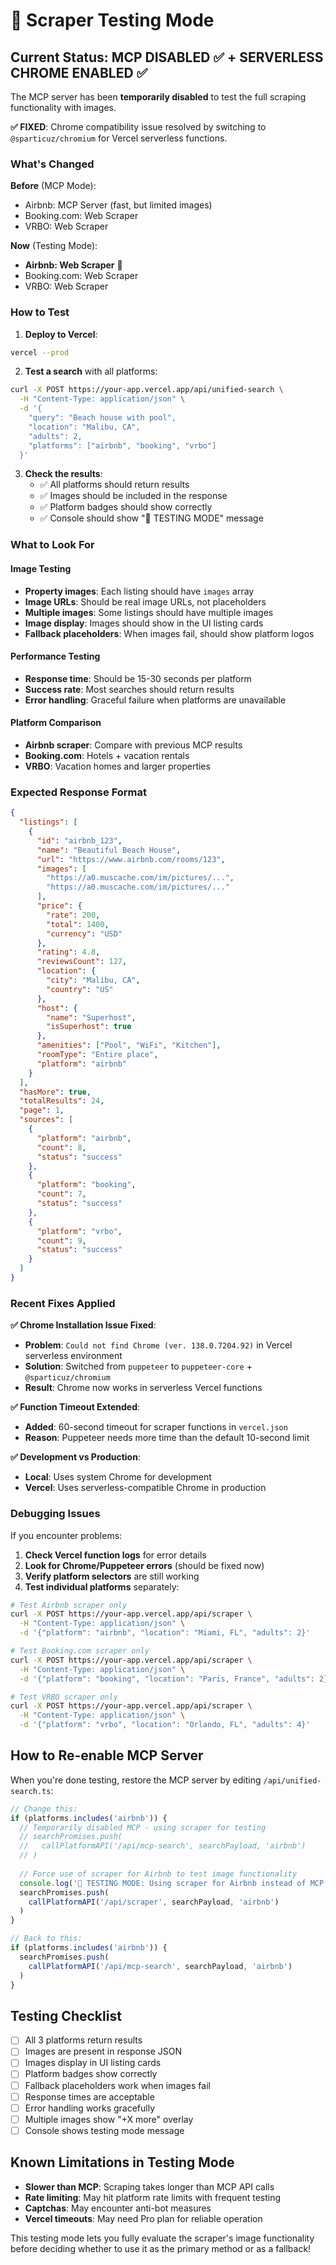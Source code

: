# 🔧 Scraper Testing Mode

## Current Status: MCP DISABLED ✅ + SERVERLESS CHROME ENABLED ✅

The MCP server has been **temporarily disabled** to test the full scraping functionality with images.

**✅ FIXED**: Chrome compatibility issue resolved by switching to `@sparticuz/chromium` for Vercel serverless functions.

### What's Changed

**Before** (MCP Mode):
- Airbnb: MCP Server (fast, but limited images)
- Booking.com: Web Scraper  
- VRBO: Web Scraper

**Now** (Testing Mode):
- **Airbnb: Web Scraper** 🔧
- Booking.com: Web Scraper
- VRBO: Web Scraper

### How to Test

1. **Deploy to Vercel**:
```bash
vercel --prod
```

2. **Test a search** with all platforms:
```bash
curl -X POST https://your-app.vercel.app/api/unified-search \
  -H "Content-Type: application/json" \
  -d '{
    "query": "Beach house with pool",
    "location": "Malibu, CA",
    "adults": 2,
    "platforms": ["airbnb", "booking", "vrbo"]
  }'
```

3. **Check the results**:
   - ✅ All platforms should return results
   - ✅ Images should be included in the response
   - ✅ Platform badges should show correctly
   - ✅ Console should show "🔧 TESTING MODE" message

### What to Look For

#### Image Testing
- **Property images**: Each listing should have `images` array
- **Image URLs**: Should be real image URLs, not placeholders
- **Multiple images**: Some listings should have multiple images
- **Image display**: Images should show in the UI listing cards
- **Fallback placeholders**: When images fail, should show platform logos

#### Performance Testing
- **Response time**: Should be 15-30 seconds per platform
- **Success rate**: Most searches should return results
- **Error handling**: Graceful failure when platforms are unavailable

#### Platform Comparison
- **Airbnb scraper**: Compare with previous MCP results
- **Booking.com**: Hotels + vacation rentals
- **VRBO**: Vacation homes and larger properties

### Expected Response Format

```json
{
  "listings": [
    {
      "id": "airbnb_123",
      "name": "Beautiful Beach House",
      "url": "https://www.airbnb.com/rooms/123",
      "images": [
        "https://a0.muscache.com/im/pictures/...",
        "https://a0.muscache.com/im/pictures/..."
      ],
      "price": {
        "rate": 200,
        "total": 1400,
        "currency": "USD"
      },
      "rating": 4.8,
      "reviewsCount": 127,
      "location": {
        "city": "Malibu, CA",
        "country": "US"
      },
      "host": {
        "name": "Superhost",
        "isSuperhost": true
      },
      "amenities": ["Pool", "WiFi", "Kitchen"],
      "roomType": "Entire place",
      "platform": "airbnb"
    }
  ],
  "hasMore": true,
  "totalResults": 24,
  "page": 1,
  "sources": [
    {
      "platform": "airbnb",
      "count": 8,
      "status": "success"
    },
    {
      "platform": "booking",
      "count": 7,
      "status": "success"
    },
    {
      "platform": "vrbo",
      "count": 9,
      "status": "success"
    }
  ]
}
```

### Recent Fixes Applied

**✅ Chrome Installation Issue Fixed**:
- **Problem**: `Could not find Chrome (ver. 138.0.7204.92)` in Vercel serverless environment
- **Solution**: Switched from `puppeteer` to `puppeteer-core` + `@sparticuz/chromium`
- **Result**: Chrome now works in serverless Vercel functions

**✅ Function Timeout Extended**:
- **Added**: 60-second timeout for scraper functions in `vercel.json`
- **Reason**: Puppeteer needs more time than the default 10-second limit

**✅ Development vs Production**:
- **Local**: Uses system Chrome for development
- **Vercel**: Uses serverless-compatible Chrome in production

### Debugging Issues

If you encounter problems:

1. **Check Vercel function logs** for error details
2. **Look for Chrome/Puppeteer errors** (should be fixed now)
3. **Verify platform selectors** are still working
4. **Test individual platforms** separately:

```bash
# Test Airbnb scraper only
curl -X POST https://your-app.vercel.app/api/scraper \
  -H "Content-Type: application/json" \
  -d '{"platform": "airbnb", "location": "Miami, FL", "adults": 2}'

# Test Booking.com scraper only  
curl -X POST https://your-app.vercel.app/api/scraper \
  -H "Content-Type: application/json" \
  -d '{"platform": "booking", "location": "Paris, France", "adults": 2}'

# Test VRBO scraper only
curl -X POST https://your-app.vercel.app/api/scraper \
  -H "Content-Type: application/json" \
  -d '{"platform": "vrbo", "location": "Orlando, FL", "adults": 4}'
```

## How to Re-enable MCP Server

When you're done testing, restore the MCP server by editing `/api/unified-search.ts`:

```typescript
// Change this:
if (platforms.includes('airbnb')) {
  // Temporarily disabled MCP - using scraper for testing
  // searchPromises.push(
  //   callPlatformAPI('/api/mcp-search', searchPayload, 'airbnb')
  // )
  
  // Force use of scraper for Airbnb to test image functionality
  console.log('🔧 TESTING MODE: Using scraper for Airbnb instead of MCP server')
  searchPromises.push(
    callPlatformAPI('/api/scraper', searchPayload, 'airbnb')
  )
}

// Back to this:
if (platforms.includes('airbnb')) {
  searchPromises.push(
    callPlatformAPI('/api/mcp-search', searchPayload, 'airbnb')
  )
}
```

## Testing Checklist

- [ ] All 3 platforms return results
- [ ] Images are present in response JSON
- [ ] Images display in UI listing cards
- [ ] Platform badges show correctly
- [ ] Fallback placeholders work when images fail
- [ ] Response times are acceptable
- [ ] Error handling works gracefully
- [ ] Multiple images show "+X more" overlay
- [ ] Console shows testing mode message

## Known Limitations in Testing Mode

- **Slower than MCP**: Scraping takes longer than MCP API calls
- **Rate limiting**: May hit platform rate limits with frequent testing
- **Captchas**: May encounter anti-bot measures
- **Vercel timeouts**: May need Pro plan for reliable operation

This testing mode lets you fully evaluate the scraper's image functionality before deciding whether to use it as the primary method or as a fallback!